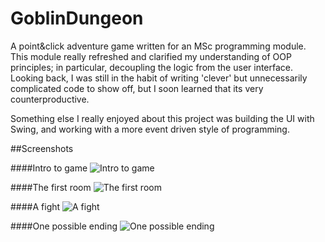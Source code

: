 # GoblinDungeon
A point&amp;click adventure game written for an MSc programming module. This module really refreshed and clarified my understanding of OOP principles; in particular, decoupling the logic from the user interface. Looking back, I was still in the habit of writing 'clever' but unnecessarily complicated code to show off, but I soon learned that its very counterproductive.

Something else I really enjoyed about this project was building the UI with Swing, and working with a more event driven style of programming.

##Screenshots

####Intro to game
![Intro to game](https://dl.dropboxusercontent.com/u/47395591/Uni%20Projects/software/Goblin%20Dungeon/Intro.png)

####The first room
![The first room](https://dl.dropboxusercontent.com/u/47395591/Uni%20Projects/software/Goblin%20Dungeon/room1.png)

####A fight
![A fight](https://dl.dropboxusercontent.com/u/47395591/Uni%20Projects/software/Goblin%20Dungeon/fight.png)

####One possible ending
![One possible ending](https://dl.dropboxusercontent.com/u/47395591/Uni%20Projects/software/Goblin%20Dungeon/killed.png)
